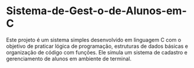# Sistema-de-Gest-o-de-Alunos-em-C
Este projeto é um sistema simples desenvolvido em linguagem C com o objetivo de praticar lógica de programação, estruturas de dados básicas e organização de código com funções.  Ele simula um sistema de cadastro e gerenciamento de alunos em ambiente de terminal.
